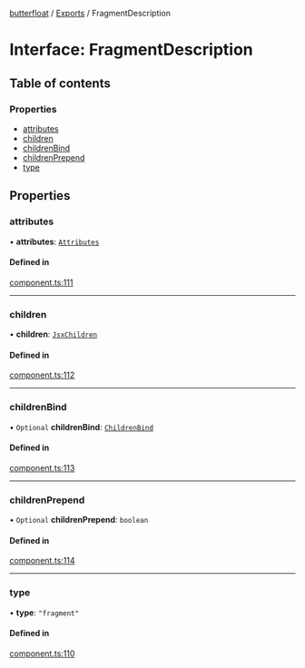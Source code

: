 [butterfloat](../README.md) / [Exports](../modules.md) / FragmentDescription

# Interface: FragmentDescription

## Table of contents

### Properties

- [attributes](FragmentDescription.md#attributes)
- [children](FragmentDescription.md#children)
- [childrenBind](FragmentDescription.md#childrenbind)
- [childrenPrepend](FragmentDescription.md#childrenprepend)
- [type](FragmentDescription.md#type)

## Properties

### attributes

• **attributes**: [`Attributes`](../modules.md#attributes)

#### Defined in

[component.ts:111](https://github.com/WorldMaker/butterfloat/blob/c1ff555/component.ts#L111)

___

### children

• **children**: [`JsxChildren`](../modules.md#jsxchildren)

#### Defined in

[component.ts:112](https://github.com/WorldMaker/butterfloat/blob/c1ff555/component.ts#L112)

___

### childrenBind

• `Optional` **childrenBind**: [`ChildrenBind`](../modules.md#childrenbind)

#### Defined in

[component.ts:113](https://github.com/WorldMaker/butterfloat/blob/c1ff555/component.ts#L113)

___

### childrenPrepend

• `Optional` **childrenPrepend**: `boolean`

#### Defined in

[component.ts:114](https://github.com/WorldMaker/butterfloat/blob/c1ff555/component.ts#L114)

___

### type

• **type**: ``"fragment"``

#### Defined in

[component.ts:110](https://github.com/WorldMaker/butterfloat/blob/c1ff555/component.ts#L110)
